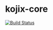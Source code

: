 kojix-core
=====

[![Build Status](https://travis-ci.org/kojix/kojix-core.svg?branch=master)](https://travis-ci.org/kojix/kojix-core)